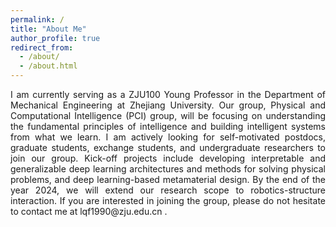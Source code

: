 ```yaml
---
permalink: /
title: "About Me"
author_profile: true
redirect_from: 
  - /about/
  - /about.html
---
```


<p style="text-align:justify;"> I am currently serving as a ZJU100 Young Professor in the Department of Mechanical Engineering at Zhejiang University. Our group, Physical and Computational Intelligence (PCI) group, will be focusing on understanding the fundamental principles of intelligence and building intelligent systems from what we learn. I am actively looking for self-motivated postdocs, graduate students, exchange students, and undergraduate researchers to join our group. Kick-off projects include developing interpretable and generalizable deep learning architectures and methods for solving physical problems, and deep learning-based metamaterial design. By the end of the year 2024, we will extend our research scope to robotics-structure interaction. If you are interested in joining the group, please do not hesitate to contact me at lqf1990@zju.edu.cn .</p>

<!-- News and Updates
------
<span style="color:red"> 2021. 05. 06.</span> Our paper <a href="https://doi.org/10.1016/j.energy.2021.120668" target="_blank">A self-floating oscillating surge wave energy converter</a> has been published on Energy.

<span style="color:red"> 2021. 04. 30.</span> Our paper <a href="https://www.sciencedirect.com/science/article/abs/pii/S0888327021002958" target="_blank">Group Relevance Vector Machine for sparse force localization and reconstruction</a> has been published on Mechanical Systems and Signal Processing.

<span style="color:red"> 2021. 02. 01.</span> I have started a new postdoctoral scholar position in UCLA.

<span style="color:red"> 2020. 12. 01.</span> Our paper <a href="https://doi.org/10.1109/TSTE.2020.3041664" target="_blank">A tunable wave energy converter using variable inertia flywheel</a> has been published on IEEE Transactions on Sustainable Energy.

<span style="color:red"> 2020. 11. 12.</span> I have presented our ongoing project "<b>Powering ocean observation and underwater vehicles using wave energy harvesting</b>" at the 2020 fall online Industrial Advisory Board Meeting of CEHMS. The presentation videos are coming soon!

<a href="/news/" style="color:#cc33ff">For the full list</a>. -->